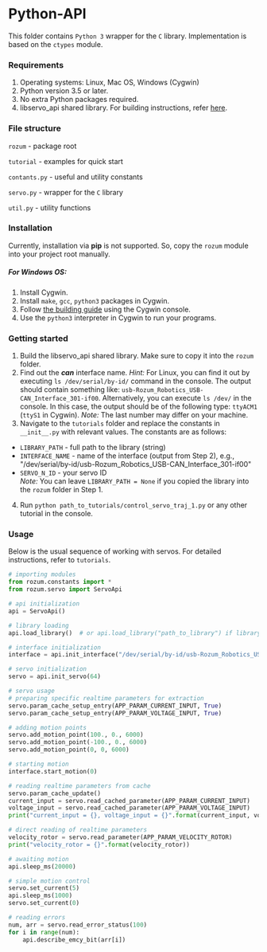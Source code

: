 # Python-API
This folder contains `Python 3` wrapper for the `C` library. 
Implementation is based on the `ctypes` module.

### Requirements
1. Operating systems: Linux, Mac OS, Windows (Cygwin)
2. Python version 3.5 or later.
3. No extra Python packages required.
4. libservo_api shared library. For building instructions, refer [here](../c/README.md).

### File structure
   `rozum` - package root
   
   `tutorial` - examples for quick start
   
   `contants.py` - useful and utility constants
   
   `servo.py` - wrapper for the `C` library

   `util.py` - utility functions
   
### Installation
Currently, installation via **pip** is not supported. 
So, copy the `rozum` module into your project root manually.

##### For Windows OS:
1. Install Cygwin.
2. Install `make`, `gcc`, `python3` packages in Cygwin.
3. Follow [the building guide](../c/README.md) using the Cygwin console.
4. Use the `python3` interpreter in Cygwin to run your programs.


### Getting started
1. Build the libservo_api shared library. Make sure to copy it into the `rozum` folder.
2. Find out the **_can_** interface name. 
_Hint:_ For Linux, you can find it out by executing `ls /dev/serial/by-id/` command in the console.
The output should contain something like: `usb-Rozum_Robotics_USB-CAN_Interface_301-if00`.
Alternatively, you can execute `ls /dev/` in the console. In this case, the output should be of the following type: `ttyACM1` (`ttyS1` in Cygwin). 
_Note:_ The last number may differ on your machine.
3. Navigate to the `tutorials` folder and replace the constants in `__init__.py` with relevant values. The constants are as follows:
  * `LIBRARY_PATH` - full path to the library (string)
  * `INTERFACE_NAME` - name of the interface (output from Step 2), e.g., "/dev/serial/by-id/usb-Rozum_Robotics_USB-CAN_Interface_301-if00"
  * `SERVO_N_ID` - your servo ID  
_Note:_ You can leave `LIBRARY_PATH = None` if you copied the library into the `rozum` folder in Step 1.
4. Run `python path_to_tutorials/control_servo_traj_1.py` or any other tutorial in the console.

### Usage
Below is the usual sequence of working with servos. For detailed instructions, refer to `tutorials`.
```python
# importing modules
from rozum.constants import *
from rozum.servo import ServoApi

# api initialization
api = ServoApi()

# library loading
api.load_library()  # or api.load_library("path_to_library") if library file is not in rozum folder

# interface initialization
interface = api.init_interface("/dev/serial/by-id/usb-Rozum_Robotics_USB-CAN_Interface_301-if00")

# servo initialization
servo = api.init_servo(64)

# servo usage
# preparing specific realtime parameters for extraction
servo.param_cache_setup_entry(APP_PARAM_CURRENT_INPUT, True)
servo.param_cache_setup_entry(APP_PARAM_VOLTAGE_INPUT, True)

# adding motion points
servo.add_motion_point(100., 0., 6000)
servo.add_motion_point(-100., 0., 6000)
servo.add_motion_point(0, 0, 6000)

# starting motion
interface.start_motion(0)

# reading realtime parameters from cache
servo.param_cache_update()
current_input = servo.read_cached_parameter(APP_PARAM_CURRENT_INPUT)
voltage_input = servo.read_cached_parameter(APP_PARAM_VOLTAGE_INPUT)
print("current_input = {}, voltage_input = {}".format(current_input, voltage_input)) # printing them

# direct reading of realtime parameters
velocity_rotor = servo.read_parameter(APP_PARAM_VELOCITY_ROTOR)
print("velocity_rotor = {}".format(velocity_rotor))

# awaiting motion
api.sleep_ms(20000)

# simple motion control
servo.set_current(5)
api.sleep_ms(1000)
servo.set_current(0)

# reading errors
num, arr = servo.read_error_status(100)
for i in range(num):
    api.describe_emcy_bit(arr[i])

```

